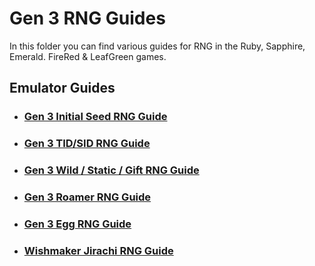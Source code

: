 # Gen 3 RNG Guides

In this folder you can find various guides for RNG in the Ruby, Sapphire, Emerald. FireRed & LeafGreen games.

## Emulator Guides
- ### [Gen 3 Initial Seed RNG Guide](https://github.com/Wi-Fi-Labs/Labs-Guides/blob/main/GEN%203/Emulator/Gen3InitialSeedRNG.md)
- ### [Gen 3 TID/SID RNG Guide](https://github.com/Wi-Fi-Labs/Labs-Guides/blob/main/GEN%203/Emulator/Gen3TIDSIDRNG.md)
- ### [Gen 3 Wild / Static / Gift RNG Guide](https://raw.githubusercontent.com/Wi-Fi-Labs/Labs-Guides/main/MISC/Images/Construction.png)
- ### [Gen 3 Roamer RNG Guide](https://raw.githubusercontent.com/Wi-Fi-Labs/Labs-Guides/main/MISC/Images/Construction.png)
- ### [Gen 3 Egg RNG Guide](https://raw.githubusercontent.com/Wi-Fi-Labs/Labs-Guides/main/MISC/Images/Construction.png)
- ### [Wishmaker Jirachi RNG Guide](https://github.com/Wi-Fi-Labs/Labs-Guides/blob/main/GEN%203/Emulator/WishmakerRNG.md)